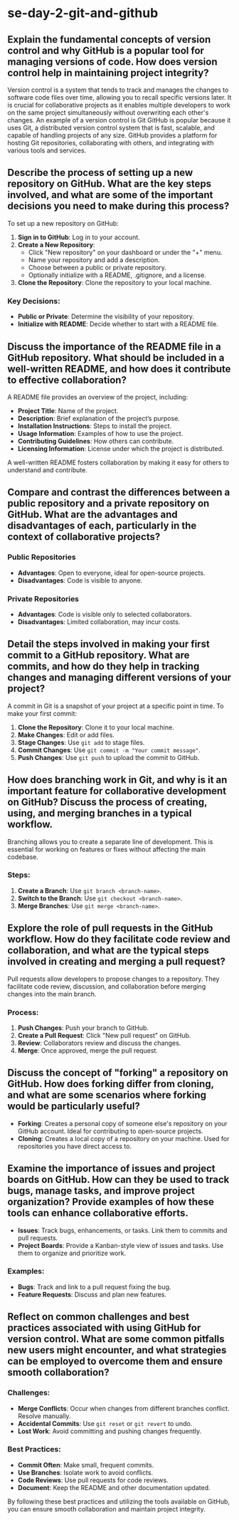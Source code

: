 # se-day-2-git-and-github
## Explain the fundamental concepts of version control and why GitHub is a popular tool for managing versions of code. How does version control help in maintaining project integrity?
Version control is a system that tends to track and manages the changes to software code files over time, allowing you to recall specific versions later. It is crucial for collaborative projects as it enables multiple developers to work on the same project simultaneously without overwriting each other's changes. An example of a version control is Git
GitHub is popular because it uses Git, a distributed version control system that is fast, scalable, and capable of handling projects of any size. GitHub provides a platform for hosting Git repositories, collaborating with others, and integrating with various tools and services.

## Describe the process of setting up a new repository on GitHub. What are the key steps involved, and what are some of the important decisions you need to make during this process?
To set up a new repository on GitHub:

1. **Sign in to GitHub**: Log in to your account.
2. **Create a New Repository**:
   - Click "New repository" on your dashboard or under the "+" menu.
   - Name your repository and add a description.
   - Choose between a public or private repository.
   - Optionally initialize with a README, .gitignore, and a license.
3. **Clone the Repository**: Clone the repository to your local machine.

### Key Decisions:
- **Public or Private**: Determine the visibility of your repository.
- **Initialize with README**: Decide whether to start with a README file.

## Discuss the importance of the README file in a GitHub repository. What should be included in a well-written README, and how does it contribute to effective collaboration?
A README file provides an overview of the project, including:

- **Project Title**: Name of the project.
- **Description**: Brief explanation of the project’s purpose.
- **Installation Instructions**: Steps to install the project.
- **Usage Information**: Examples of how to use the project.
- **Contributing Guidelines**: How others can contribute.
- **Licensing Information**: License under which the project is distributed.

A well-written README fosters collaboration by making it easy for others to understand and contribute.

## Compare and contrast the differences between a public repository and a private repository on GitHub. What are the advantages and disadvantages of each, particularly in the context of collaborative projects?
### Public Repositories
- **Advantages**: Open to everyone, ideal for open-source projects.
- **Disadvantages**: Code is visible to anyone.

### Private Repositories
- **Advantages**: Code is visible only to selected collaborators.
- **Disadvantages**: Limited collaboration, may incur costs.

## Detail the steps involved in making your first commit to a GitHub repository. What are commits, and how do they help in tracking changes and managing different versions of your project?
A commit in Git is a snapshot of your project at a specific point in time. To make your first commit:

1. **Clone the Repository**: Clone it to your local machine.
2. **Make Changes**: Edit or add files.
3. **Stage Changes**: Use `git add` to stage files.
4. **Commit Changes**: Use `git commit -m "Your commit message"`.
5. **Push Changes**: Use `git push` to upload the commit to GitHub.

## How does branching work in Git, and why is it an important feature for collaborative development on GitHub? Discuss the process of creating, using, and merging branches in a typical workflow.
Branching allows you to create a separate line of development. This is essential for working on features or fixes without affecting the main codebase. 

### Steps:
1. **Create a Branch**: Use `git branch <branch-name>`.
2. **Switch to the Branch**: Use `git checkout <branch-name>`.
3. **Merge Branches**: Use `git merge <branch-name>`.

## Explore the role of pull requests in the GitHub workflow. How do they facilitate code review and collaboration, and what are the typical steps involved in creating and merging a pull request?
Pull requests allow developers to propose changes to a repository. They facilitate code review, discussion, and collaboration before merging changes into the main branch.

### Process:
1. **Push Changes**: Push your branch to GitHub.
2. **Create a Pull Request**: Click "New pull request" on GitHub.
3. **Review**: Collaborators review and discuss the changes.
4. **Merge**: Once approved, merge the pull request.

## Discuss the concept of "forking" a repository on GitHub. How does forking differ from cloning, and what are some scenarios where forking would be particularly useful?
- **Forking**: Creates a personal copy of someone else's repository on your GitHub account. Ideal for contributing to open-source projects.
- **Cloning**: Creates a local copy of a repository on your machine. Used for repositories you have direct access to.

## Examine the importance of issues and project boards on GitHub. How can they be used to track bugs, manage tasks, and improve project organization? Provide examples of how these tools can enhance collaborative efforts.
- **Issues**: Track bugs, enhancements, or tasks. Link them to commits and pull requests.
- **Project Boards**: Provide a Kanban-style view of issues and tasks. Use them to organize and prioritize work.

### Examples:
- **Bugs**: Track and link to a pull request fixing the bug.
- **Feature Requests**: Discuss and plan new features.

## Reflect on common challenges and best practices associated with using GitHub for version control. What are some common pitfalls new users might encounter, and what strategies can be employed to overcome them and ensure smooth collaboration?
### Challenges:
- **Merge Conflicts**: Occur when changes from different branches conflict. Resolve manually.
- **Accidental Commits**: Use `git reset` or `git revert` to undo.
- **Lost Work**: Avoid committing and pushing changes frequently.

### Best Practices:
- **Commit Often**: Make small, frequent commits.
- **Use Branches**: Isolate work to avoid conflicts.
- **Code Reviews**: Use pull requests for code reviews.
- **Document**: Keep the README and other documentation updated.

By following these best practices and utilizing the tools available on GitHub, you can ensure smooth collaboration and maintain project integrity.
